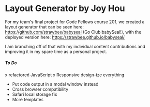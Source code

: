 # Layout Generator by Joy Hou

For my team's final project for Code Fellows course 201, we created a layout generator that can be seen here: https://github.com/strawbee/babyseal (Go Club babySeal!), with the deployed version here: https://strawbee.github.io/babyseal/

I am branching off of that with my individual content contributions and improving it in my spare time as a personal project.


##### To Do
x refactored JavaScript
x Responsive design-ize everything

* Put code output in a modal window instead
* Cross browser compatibility
* Safari local storage fix
* More templates

